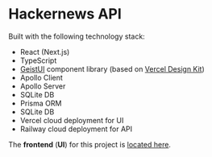 # Hackernews API

Built with the following technology stack:

-   React (Next.js)
-   TypeScript
-   [GeistUI](https://react.geist-ui.dev/en-us) component library (based on [Vercel Design Kit](https://vercel.com/design))
-   Apollo Client
-   Apollo Server
-   SQLite DB
-   Prisma ORM
-   SQLite DB
-   Vercel cloud deployment for UI
-   Railway cloud deployment for API

The **frontend** (**UI**) for this project is [located here](https://github.com/dvakatsiienko/hackernews-ui).
